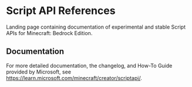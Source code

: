 # Script API References

Landing page containing documentation of experimental and stable Script APIs for Minecraft: Bedrock Edition.

## Documentation

For more detailed documentation, the changelog, and How-To Guide provided by Microsoft, see https://learn.microsoft.com/minecraft/creator/scriptapi/.

